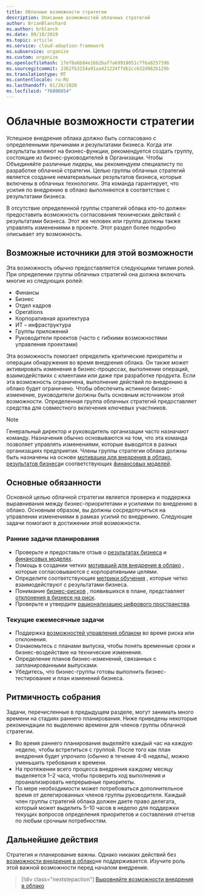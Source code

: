 ```yaml
---
title: Облачные возможности стратегии
description: Описание возможностей облачных стратегий
author: BrianBlanchard
ms.author: brblanch
ms.date: 09/10/2019
ms.topic: article
ms.service: cloud-adoption-framework
ms.subservice: organize
ms.custom: organize
ms.openlocfilehash: 17ef8a6b84e16b2baf7a69918051c7f6a8257396
ms.sourcegitcommit: 2362fb3154a91aa421224ffdb2cc632d982b129b
ms.translationtype: MT
ms.contentlocale: ru-RU
ms.lasthandoff: 01/28/2020
ms.locfileid: "76800854"
---
```

# <a name="cloud-strategy-capabilities"></a>Облачные возможности стратегии

Успешное внедрение облака должно быть согласовано с определенными причинами и результатами бизнеса. Когда эти результаты влияют на бизнес-функции, рекомендуется создать группу, состоящие из бизнес-руководителей в Организации. Чтобы Объединяйте различные лидеры, мы рекомендуем специалисту по разработке облачной стратегии. Целью группы облачных стратегий является создание нематериальных результатов бизнеса, которые включены в облачных технологиях. Эта команда гарантирует, что усилия по внедрению в облако выполняются в соответствие с результатами бизнеса.

В отсутствие определенной группы стратегий облака кто-то должен предоставить возможность согласования технических действий с результатами бизнеса. Этот же человек или группа должны также управлять изменениями в проекте. Этот раздел более подробно описывает эту возможность.

## <a name="possible-sources-for-this-capability"></a>Возможные источники для этой возможности

Эта возможность обычно предоставляется следующими типами ролей. При определении группы облачных стратегий она должна включать многие из следующих ролей:

- Финансы
- Бизнес
- Отдел кадров
- Operations
- Корпоративная архитектура
- ИТ – инфраструктура
- Группы приложений
- Руководители проектов (часто с гибкими возможностями управления проектами)

Эта возможность помогает определить критические приоритеты и операции обнаружения во время внедрения облака. Он также может активировать изменения в бизнес-процессах, выполнении операций, взаимодействиях с клиентами или даже при разработке продукта. Если эта возможность ограничена, выполнение действий по внедрению в облако будет ограничено. Чтобы обеспечить истинное бизнес-изменение, руководители должны быть основным источником этой возможности. Определенная группа облачных стратегий предоставляет средства для совместного включения ключевых участников.

> [!NOTE]
> Генеральный директор и руководитель организации часто назначают команду. Назначения обычно основываются на том, что эта команда позволяет управлять изменениями, которые выводятся в разных организациях предприятия. Члены группы стратегии облака должны быть назначены на основе [мотивации для внедрения в облако](../strategy/motivations.md), [результатов бизнеса](../strategy/business-outcomes/index.md)и соответствующих [финансовых моделей](../strategy/financial-models.md).

## <a name="key-responsibilities"></a>Основные обязанности

Основной целью облачной стратегии является проверка и поддержка выравнивания между бизнес-приоритетами и усилиями по внедрению в облако. Основным образом, вы должны сосредоточиться на управлении изменениями в рамках усилий по внедрению. Следующие задачи помогают в достижении этой возможности.

### <a name="early-planning-tasks"></a>Ранние задачи планирования

- Проверьте и предоставьте отзыв о [результатах бизнеса](../strategy/business-outcomes/index.md) и [финансовых моделях](../strategy/financial-models.md).
- Помощь в создании четких [мотиваций для внедрения в облако](../strategy/motivations.md) , которые согласовываются с корпоративными целями.
- Определите соответствующие [метрики обучения](../strategy/learning-metrics.md) , которые четко взаимодействуют с результатами бизнеса.
- Понимание [бизнес-рисков](../govern/policy-compliance/risk-tolerance.md) , появившихся в плане, представляет [отклонения в бизнесе на риск](../govern/policy-compliance/risk-tolerance.md).
- Проверьте и утвердите [рационализацию цифрового пространства](../digital-estate/rationalize.md).

### <a name="ongoing-monthly-tasks"></a>Текущие ежемесячные задачи

- Поддержка [возможностей управления облаком](./cloud-governance.md) во время риска или отклонения.
- Ознакомьтесь с планами выпуска, чтобы понять временные сроки и бизнес-воздействие на технические изменения.
- Определение планов бизнес-изменений, связанных с запланированными выпусками.
- Убедитесь, что бизнес-группы готовы выполнить бизнес-тестирование и план изменений бизнеса.

## <a name="meeting-cadence"></a>Ритмичность собрания

Задачи, перечисленные в предыдущем разделе, могут занимать много времени на стадиях раннего планирования. Ниже приведены некоторые рекомендации по выделению времени для членов группы облачной стратегии.

- Во время раннего планирования выделяйте каждый час на каждую неделю, чтобы встретиться с группой. После того как план внедрения будет упрочило (обычно в течение 4&ndash;6 недель), можно уменьшить требования к времени.
- На протяжении всего процесса внедрения каждому месяцу выделяется 1&ndash;2 часа, чтобы проверить ход выполнения и проанализировать непрерывные приоритеты.
- По мере необходимости может потребоваться дополнительное время от делегированных членов группы руководителя. Каждый член группы стратегий облака должен даете право делегата, который может выделить 5&ndash;10 часов в неделю для поддержки текущих вопросов определения приоритетов и составления отчетов по любым срочным потребностям.

## <a name="next-steps"></a>Дальнейшие действия

Стратегия и планирование важны. Однако никаких действий без [возможности внедрения в облако](./cloud-adoption.md)не поддерживается. Изучите роль этой важной возможности перед началом внедрения.

> [!div class="nextstepaction"]
> [Выровняйте возможности внедрения в облако](./cloud-adoption.md)
